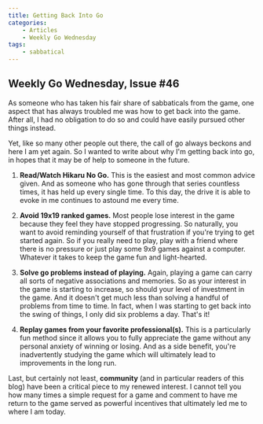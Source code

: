 ```yaml
---
title: Getting Back Into Go
categories:
	- Articles
	- Weekly Go Wednesday
tags:
	- sabbatical
---
```


## Weekly Go Wednesday, Issue #46

As someone who has taken his fair share of sabbaticals from the game, one aspect that has always troubled me was how to get back into the game. After all, I had no obligation to do so and could have easily pursued other things instead.

Yet, like so many other people out there, the call of go always beckons and here I am yet again. So I wanted to write about why I'm getting back into go, in hopes that it may be of help to someone in the future.

<!-- more -->

1. **Read/Watch Hikaru No Go.** This is the easiest and most common advice given. And as someone who has gone through that series countless times, it has held up every single time. To this day, the drive it is able to evoke in me continues to astound me every time.

2. **Avoid 19x19 ranked games.** Most people lose interest in the game because they feel they have stopped progressing. So naturally, you want to avoid reminding yourself of that frustration if you're trying to get started again. So if you really need to play, play with a friend where there is no pressure or just play some 9x9 games against a computer. Whatever it takes to keep the game fun and light-hearted.

3. **Solve go problems instead of playing.** Again, playing a game can carry all sorts of negative associations and memories. So as your interest in the game is starting to increase, so should your level of investment in the game. And it doesn't get much less than solving a handful of problems from time to time. In fact, when I was starting to get back into the swing of things, I only did six problems a day. That's it!

4. **Replay games from your favorite professional(s).** This is a particularly fun method since it allows you to fully appreciate the game without any personal anxiety of winning or losing. And as a side benefit, you're inadvertently studying the game which will ultimately lead to improvements in the long run.

Last, but certainly not least, **community** (and in particular readers of this blog) have been a critical piece to my renewed interest. I cannot tell you how many times a simple request for a game and comment to have me return to the game served as powerful incentives that ultimately led me to where I am today.


